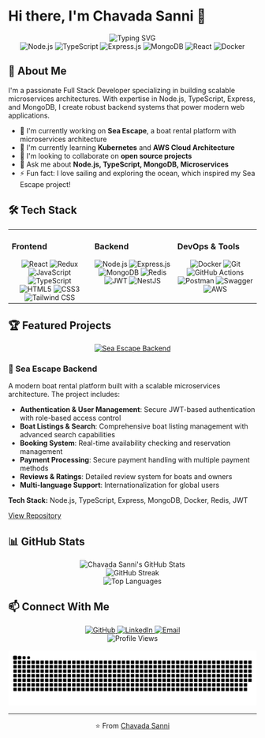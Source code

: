 # Hi there, I'm Chavada Sanni 👋

<div align="center">
  <img src="https://readme-typing-svg.herokuapp.com?font=Fira+Code&weight=600&size=28&duration=3000&pause=1000&color=2E9FD1&center=true&vCenter=true&width=600&lines=Microservices+Architect;Full+Stack+Developer;Node.js+%26+TypeScript+Expert;MongoDB+Specialist" alt="Typing SVG" />
</div>

<div align="center">
  <img src="https://img.shields.io/badge/Node.js-339933?style=for-the-badge&logo=nodedotjs&logoColor=white" alt="Node.js" />
  <img src="https://img.shields.io/badge/TypeScript-007ACC?style=for-the-badge&logo=typescript&logoColor=white" alt="TypeScript" />
  <img src="https://img.shields.io/badge/Express.js-000000?style=for-the-badge&logo=express&logoColor=white" alt="Express.js" />
  <img src="https://img.shields.io/badge/MongoDB-4EA94B?style=for-the-badge&logo=mongodb&logoColor=white" alt="MongoDB" />
  <img src="https://img.shields.io/badge/React-20232A?style=for-the-badge&logo=react&logoColor=61DAFB" alt="React" />
  <img src="https://img.shields.io/badge/Docker-2CA5E0?style=for-the-badge&logo=docker&logoColor=white" alt="Docker" />
</div>

## 🚀 About Me

I'm a passionate Full Stack Developer specializing in building scalable microservices architectures. With expertise in Node.js, TypeScript, Express, and MongoDB, I create robust backend systems that power modern web applications.

- 🔭 I'm currently working on **Sea Escape**, a boat rental platform with microservices architecture
- 🌱 I'm currently learning **Kubernetes** and **AWS Cloud Architecture**
- 👯 I'm looking to collaborate on **open source projects**
- 💬 Ask me about **Node.js, TypeScript, MongoDB, Microservices**
- ⚡ Fun fact: I love sailing and exploring the ocean, which inspired my Sea Escape project!

## 🛠️ Tech Stack

<table>
  <tr>
    <td valign="top" width="33%">
      <h3>Frontend</h3>
      <div align="center">  
        <img src="https://img.shields.io/badge/React-61DAFB.svg?style=for-the-badge&logo=React&logoColor=black" alt="React" />
        <img src="https://img.shields.io/badge/Redux-764ABC.svg?style=for-the-badge&logo=Redux&logoColor=white" alt="Redux" />
        <img src="https://img.shields.io/badge/JavaScript-F7DF1E.svg?style=for-the-badge&logo=JavaScript&logoColor=black" alt="JavaScript" />
        <img src="https://img.shields.io/badge/TypeScript-3178C6.svg?style=for-the-badge&logo=TypeScript&logoColor=white" alt="TypeScript" />
        <img src="https://img.shields.io/badge/HTML5-E34F26.svg?style=for-the-badge&logo=HTML5&logoColor=white" alt="HTML5" />
        <img src="https://img.shields.io/badge/CSS3-1572B6.svg?style=for-the-badge&logo=CSS3&logoColor=white" alt="CSS3" />
        <img src="https://img.shields.io/badge/Tailwind%20CSS-06B6D4.svg?style=for-the-badge&logo=Tailwind-CSS&logoColor=white" alt="Tailwind CSS" />
      </div>
    </td>
    <td valign="top" width="33%">
      <h3>Backend</h3>
      <div align="center">
        <img src="https://img.shields.io/badge/Node.js-339933.svg?style=for-the-badge&logo=nodedotjs&logoColor=white" alt="Node.js" />
        <img src="https://img.shields.io/badge/Express-000000.svg?style=for-the-badge&logo=Express&logoColor=white" alt="Express.js" />
        <img src="https://img.shields.io/badge/MongoDB-47A248.svg?style=for-the-badge&logo=MongoDB&logoColor=white" alt="MongoDB" />
        <img src="https://img.shields.io/badge/Redis-DC382D.svg?style=for-the-badge&logo=Redis&logoColor=white" alt="Redis" />
        <img src="https://img.shields.io/badge/JSON%20Web%20Tokens-000000.svg?style=for-the-badge&logo=JSON-Web-Tokens&logoColor=white" alt="JWT" />
        <img src="https://img.shields.io/badge/NestJS-E0234E.svg?style=for-the-badge&logo=NestJS&logoColor=white" alt="NestJS" />
      </div>
    </td>
    <td valign="top" width="33%">
      <h3>DevOps & Tools</h3>
      <div align="center">
        <img src="https://img.shields.io/badge/Docker-2496ED.svg?style=for-the-badge&logo=Docker&logoColor=white" alt="Docker" />
        <img src="https://img.shields.io/badge/Git-F05032.svg?style=for-the-badge&logo=Git&logoColor=white" alt="Git" />
        <img src="https://img.shields.io/badge/GitHub%20Actions-2088FF.svg?style=for-the-badge&logo=GitHub-Actions&logoColor=white" alt="GitHub Actions" />
        <img src="https://img.shields.io/badge/Postman-FF6C37.svg?style=for-the-badge&logo=Postman&logoColor=white" alt="Postman" />
        <img src="https://img.shields.io/badge/Swagger-85EA2D.svg?style=for-the-badge&logo=Swagger&logoColor=black" alt="Swagger" />
        <img src="https://img.shields.io/badge/Amazon%20AWS-232F3E.svg?style=for-the-badge&logo=Amazon-AWS&logoColor=white" alt="AWS" />
      </div>
    </td>
  </tr>
</table>

## 🏆 Featured Projects

<div align="center">
  <a href="https://github.com/Sumit5745/sea-escape-backend">
    <img src="https://github-readme-stats.vercel.app/api/pin/?username=Sumit5745&repo=sea-escape-backend&theme=tokyonight" alt="Sea Escape Backend" />
  </a>
</div>

### 🚢 Sea Escape Backend

A modern boat rental platform built with a scalable microservices architecture. The project includes:

- **Authentication & User Management**: Secure JWT-based authentication with role-based access control
- **Boat Listings & Search**: Comprehensive boat listing management with advanced search capabilities
- **Booking System**: Real-time availability checking and reservation management
- **Payment Processing**: Secure payment handling with multiple payment methods
- **Reviews & Ratings**: Detailed review system for boats and owners
- **Multi-language Support**: Internationalization for global users

**Tech Stack:** Node.js, TypeScript, Express, MongoDB, Docker, Redis, JWT

[View Repository](https://github.com/Sumit5745/sea-escape-backend)

## 📊 GitHub Stats

<div align="center">
  <img src="https://github-readme-stats.vercel.app/api?username=Sumit5745&show_icons=true&theme=tokyonight" alt="Chavada Sanni's GitHub Stats" />
</div>

<div align="center">
  <img src="https://github-readme-streak-stats.herokuapp.com/?user=Sumit5745&theme=tokyonight" alt="GitHub Streak" />
</div>

<div align="center">
  <img src="https://github-readme-stats.vercel.app/api/top-langs/?username=Sumit5745&layout=compact&theme=tokyonight" alt="Top Languages" />
</div>

## 📫 Connect With Me

<div align="center">
  <a href="https://github.com/Sumit5745">
    <img src="https://img.shields.io/badge/GitHub-100000?style=for-the-badge&logo=github&logoColor=white" alt="GitHub" />
  </a>
  <a href="https://www.linkedin.com/">
    <img src="https://img.shields.io/badge/LinkedIn-0077B5?style=for-the-badge&logo=linkedin&logoColor=white" alt="LinkedIn" />
  </a>
  <a href="mailto:your-email@example.com">
    <img src="https://img.shields.io/badge/Email-D14836?style=for-the-badge&logo=gmail&logoColor=white" alt="Email" />
  </a>
</div>

<div align="center">
  <img src="https://komarev.com/ghpvc/?username=Sumit5745&style=flat-square&color=blue" alt="Profile Views" />
</div>

<br>

<div align="center">
  <img src="https://raw.githubusercontent.com/platane/platane/output/github-contribution-grid-snake.svg" alt="Snake animation" />
</div>

---

<p align="center">⭐️ From <a href="https://github.com/Sumit5745">Chavada Sanni</a></p>